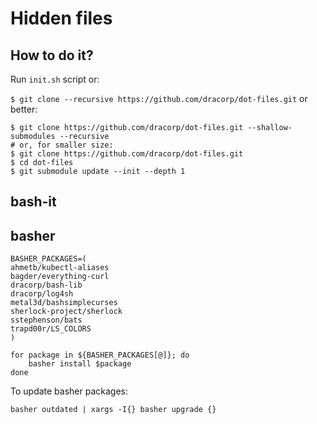 Hidden files
============

## How to do it?

Run `init.sh` script or:

`$ git clone --recursive https://github.com/dracorp/dot-files.git`
or better:
```
$ git clone https://github.com/dracorp/dot-files.git --shallow-submodules --recursive
# or, for smaller size:
$ git clone https://github.com/dracorp/dot-files.git
$ cd dot-files
$ git submodule update --init --depth 1

```

## bash-it

## basher

```
BASHER_PACKAGES=(
ahmetb/kubectl-aliases
bagder/everything-curl
dracorp/bash-lib
dracorp/log4sh
metal3d/bashsimplecurses
sherlock-project/sherlock
sstephenson/bats
trapd00r/LS_COLORS
)

for package in ${BASHER_PACKAGES[@]}; do
    basher install $package
done
```

To update basher packages:

```basher outdated | xargs -I{} basher upgrade {}```
